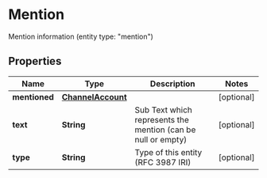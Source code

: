 

# Mention

Mention information (entity type: \"mention\")

## Properties

| Name | Type | Description | Notes |
|------------ | ------------- | ------------- | -------------|
|**mentioned** | [**ChannelAccount**](ChannelAccount.md) |  |  [optional] |
|**text** | **String** | Sub Text which represents the mention (can be null or empty) |  [optional] |
|**type** | **String** | Type of this entity (RFC 3987 IRI) |  [optional] |



